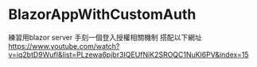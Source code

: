 # BlazorAppWithCustomAuth
練習用blazor server 手刻一個登入授權相關機制
搭配以下網址 https://www.youtube.com/watch?v=iq2btD9WufI&list=PLzewa6pjbr3IQEUfNiK2SROQC1NuKl6PV&index=15

